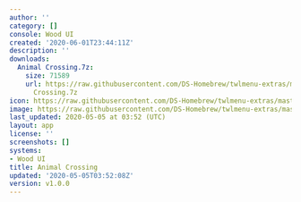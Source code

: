 ```yaml
---
author: ''
category: []
console: Wood UI
created: '2020-06-01T23:44:11Z'
description: ''
downloads:
  Animal Crossing.7z:
    size: 71589
    url: https://raw.githubusercontent.com/DS-Homebrew/twlmenu-extras/master/_nds/TWiLightMenu/akmenu/themes/Animal
      Crossing.7z
icon: https://raw.githubusercontent.com/DS-Homebrew/twlmenu-extras/master/_nds/TWiLightMenu/akmenu/themes/meta/Animal%20Crossing/icon.png
image: https://raw.githubusercontent.com/DS-Homebrew/twlmenu-extras/master/_nds/TWiLightMenu/akmenu/themes/meta/Animal%20Crossing/icon.png
last_updated: 2020-05-05 at 03:52 (UTC)
layout: app
license: ''
screenshots: []
systems:
- Wood UI
title: Animal Crossing
updated: '2020-05-05T03:52:08Z'
version: v1.0.0
---
```

